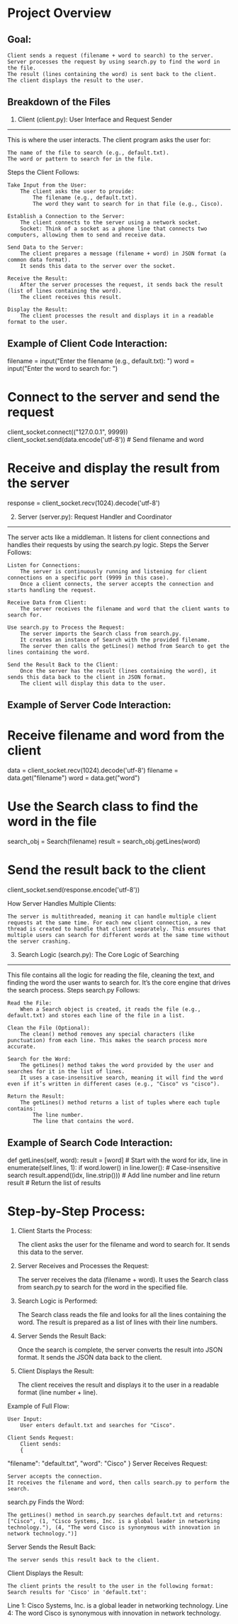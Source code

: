 Project Overview
================
Goal:
-----

    Client sends a request (filename + word to search) to the server.
    Server processes the request by using search.py to find the word in the file.
    The result (lines containing the word) is sent back to the client.
    The client displays the result to the user.

Breakdown of the Files
---------------------
1. Client (client.py): User Interface and Request Sender
-------------------------------------------------------

This is where the user interacts. The client program asks the user for:

    The name of the file to search (e.g., default.txt).
    The word or pattern to search for in the file.

Steps the Client Follows:

    Take Input from the User:
        The client asks the user to provide:
            The filename (e.g., default.txt).
            The word they want to search for in that file (e.g., Cisco).

    Establish a Connection to the Server:
        The client connects to the server using a network socket.
        Socket: Think of a socket as a phone line that connects two computers, allowing them to send and receive data.

    Send Data to the Server:
        The client prepares a message (filename + word) in JSON format (a common data format).
        It sends this data to the server over the socket.

    Receive the Result:
        After the server processes the request, it sends back the result (list of lines containing the word).
        The client receives this result.

    Display the Result:
        The client processes the result and displays it in a readable format to the user.

Example of Client Code Interaction:
-----------------------------------
filename = input("Enter the filename (e.g., default.txt): ")
word = input("Enter the word to search for: ")

# Connect to the server and send the request
client_socket.connect(("127.0.0.1", 9999))
client_socket.send(data.encode('utf-8'))  # Send filename and word

# Receive and display the result from the server
response = client_socket.recv(1024).decode('utf-8')


2. Server (server.py): Request Handler and Coordinator
------------------------------------------------------

The server acts like a middleman. It listens for client connections and handles their requests by using the search.py logic.
Steps the Server Follows:

    Listen for Connections:
        The server is continuously running and listening for client connections on a specific port (9999 in this case).
        Once a client connects, the server accepts the connection and starts handling the request.

    Receive Data from Client:
        The server receives the filename and word that the client wants to search for.

    Use search.py to Process the Request:
        The server imports the Search class from search.py.
        It creates an instance of Search with the provided filename.
        The server then calls the getLines() method from Search to get the lines containing the word.

    Send the Result Back to the Client:
        Once the server has the result (lines containing the word), it sends this data back to the client in JSON format.
        The client will display this data to the user.

Example of Server Code Interaction:
-----------------------------------
# Receive filename and word from the client
data = client_socket.recv(1024).decode('utf-8')
filename = data.get("filename")
word = data.get("word")

# Use the Search class to find the word in the file
search_obj = Search(filename)
result = search_obj.getLines(word)

# Send the result back to the client
client_socket.send(response.encode('utf-8'))

How Server Handles Multiple Clients:

    The server is multithreaded, meaning it can handle multiple client requests at the same time. For each new client connection, a new thread is created to handle that client separately. This ensures that multiple users can search for different words at the same time without the server crashing.


3. Search Logic (search.py): The Core Logic of Searching
--------------------------------------------------------

This file contains all the logic for reading the file, cleaning the text, and finding the word the user wants to search for. It’s the core engine that drives the search process.
Steps search.py Follows:

    Read the File:
        When a Search object is created, it reads the file (e.g., default.txt) and stores each line of the file in a list.

    Clean the File (Optional):
        The clean() method removes any special characters (like punctuation) from each line. This makes the search process more accurate.

    Search for the Word:
        The getLines() method takes the word provided by the user and searches for it in the list of lines.
        It uses a case-insensitive search, meaning it will find the word even if it’s written in different cases (e.g., "Cisco" vs "cisco").

    Return the Result:
        The getLines() method returns a list of tuples where each tuple contains:
            The line number.
            The line that contains the word.

Example of Search Code Interaction:
----------------------------------
def getLines(self, word):
    result = [word]  # Start with the word
    for idx, line in enumerate(self.lines, 1):
        if word.lower() in line.lower():  # Case-insensitive search
            result.append((idx, line.strip()))  # Add line number and line
    return result  # Return the list of results

Step-by-Step Process:
======================
1. Client Starts the Process:

    The client asks the user for the filename and word to search for.
    It sends this data to the server.

2. Server Receives and Processes the Request:

    The server receives the data (filename + word).
    It uses the Search class from search.py to search for the word in the specified file.

3. Search Logic is Performed:

    The Search class reads the file and looks for all the lines containing the word.
    The result is prepared as a list of lines with their line numbers.

4. Server Sends the Result Back:

    Once the search is complete, the server converts the result into JSON format.
    It sends the JSON data back to the client.

5. Client Displays the Result:

    The client receives the result and displays it to the user in a readable format (line number + line).

Example of Full Flow:

    User Input:
        User enters default.txt and searches for "Cisco".

    Client Sends Request:
        Client sends:
        {
  "filename": "default.txt",
  "word": "Cisco"
}
Server Receives Request:

    Server accepts the connection.
    It receives the filename and word, then calls search.py to perform the search.

search.py Finds the Word:

    The getLines() method in search.py searches default.txt and returns:
    ["Cisco", (1, "Cisco Systems, Inc. is a global leader in networking technology."), (4, "The word Cisco is synonymous with innovation in network technology.")]
Server Sends the Result Back:

    The server sends this result back to the client.

Client Displays the Result:

    The client prints the result to the user in the following format:
    Search results for 'Cisco' in 'default.txt':
Line 1: Cisco Systems, Inc. is a global leader in networking technology.
Line 4: The word Cisco is synonymous with innovation in network technology.



